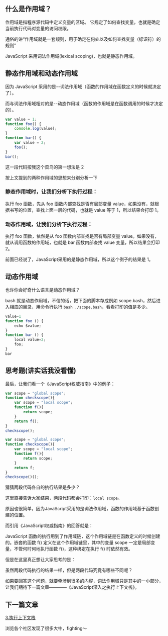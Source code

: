 ## 什么是作用域？

作用域是指程序源代码中定义变量的区域。
它规定了如何查找变量，也就是确定当前执行代码对变量的访问权限。

通俗的讲“作用域就是一套规则，用于确定在何处以及如何查找变量（标识符）的规则”

JavaScript 采用词法作用域(lexical scoping)，也就是静态作用域。

## 静态作用域和动态作用域
因为 JavaScript 采用的是--词法作用域（函数的作用域在函数定义的时候就决定了）。

而与词法作用域相对的是--动态作用域（函数的作用域是在函数调用的时候才决定的）。

```js
var value = 1;
function foo() {
    console.log(value);
}
function bar() {
    var value = 2;
    foo();
}
bar();
```
这一段代码按我这个菜鸟的第一想法是 2

按上文提到的两种作用域的思想来分别分析一下
### 静态作用域时，让我们分析下执行过程：

执行 foo 函数，先从 foo 函数内部查找是否有局部变量 value，如果没有，就根据书写的位置，查找上面一层的代码，也就是 value 等于 1，所以结果会打印 1。

### 动态作用域，让我们分析下执行过程：

执行 foo 函数，依然是从 foo 函数内部查找是否有局部变量 value。如果没有，就从调用函数的作用域，也就是 bar 函数内部查找 value 变量，所以结果会打印 2。

前面已经说了，JavaScript采用的是静态作用域，所以这个例子的结果是 1。

## 动态作用域
也许你会好奇什么语言是动态作用域？

bash 就是动态作用域，不信的话，把下面的脚本存成例如 scope.bash，然后进入相应的目录，用命令行执行 `bash ./scope.bash`，看看打印的值是多少。

```js
value=1
function foo () {
    echo $value;
}
function bar () {
    local value=2;
    foo;
}
bar
```

## 思考题(讲实话我没看懂)
最后，让我们看一个《JavaScript权威指南》中的例子：

```js
var scope = "global scope";
function checkscope(){
    var scope = "local scope";
    function f(){
        return scope;
    }
    return f();
}
checkscope();
```

```js
var scope = "global scope";
function checkscope(){
    var scope = "local scope";
    function f(){
        return scope;
    }
    return f;
}
checkscope()();
```

猜猜两段代码各自的执行结果是多少？

这里直接告诉大家结果，两段代码都会打印：`local scope`。

原因也很简单，因为JavaScript采用的是词法作用域，函数的作用域基于函数创建的位置。

而引用《JavaScript权威指南》的回答就是：

JavaScript 函数的执行用到了作用域链，这个作用域链是在函数定义的时候创建的。嵌套的函数 f() 定义在这个作用域链里，其中的变量 scope 一定是局部变量，不管何时何地执行函数 f()，这种绑定在执行 f() 时依然有效。

但是在这里真正想让大家思考的是：

虽然两段代码执行的结果一样，但是两段代码究竟有哪些不同呢？

如果要回答这个问题，就要牵涉到很多的内容，词法作用域只是其中的一小部分，让我们期待下一篇文章————《JavaScript深入之执行上下文栈》。

## 下一篇文章

[3.执行上下文栈](3.执行上下文栈.md)

浏览各个社区发现了很多大牛，fighting～
